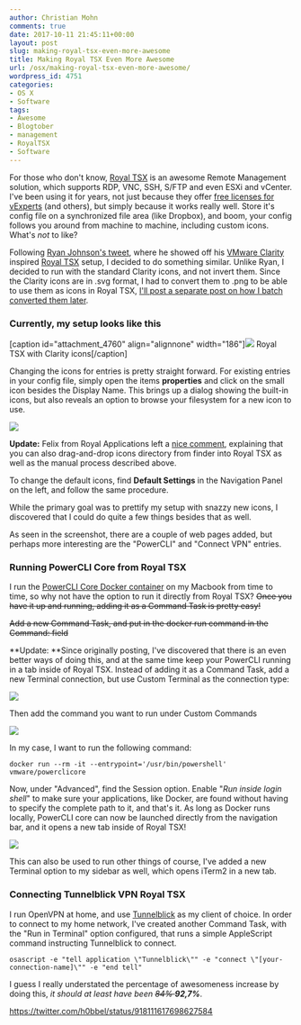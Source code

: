 ```yaml
---
author: Christian Mohn
comments: true
date: 2017-10-11 21:45:11+00:00
layout: post
slug: making-royal-tsx-even-more-awesome
title: Making Royal TSX Even More Awesome
url: /osx/making-royal-tsx-even-more-awesome/
wordpress_id: 4751
categories:
- OS X
- Software
tags:
- Awesome
- Blogtober
- management
- RoyalTSX
- Software
---
```


For those who don't know, [Royal TSX](https://www.royalapplications.com/ts/mac/features) is an awesome Remote Management solution, which supports RDP, VNC, SSH, S/FTP and even ESXi and vCenter. I've been using it for years, not just because they offer [free licenses for vExperts](https://www.royalapplications.com/ts/nfr/) (and others), but simply because it works really well. Store it's config file on a synchronized file area (like Dropbox), and boom, your config follows you around from machine to machine, including custom icons. What's _not_ to like?
<!--more-->

Following [Ryan Johnson's tweet](https://twitter.com/tenthirtyam/status/913734554216693765), where he showed off his [VMware Clarity](https://github.com/vmware/clarity/tree/master/src/clarity-icons) inspired [Royal TSX](https://www.royalapplications.com/ts/mac/features) setup, I decided to do something similar. Unlike Ryan, I decided to run with the standard Clarity icons, and not invert them. Since the Clarity icons are in .svg format, I had to convert them to .png to be able to use them as icons in Royal TSX, [I'll post a separate post on how I batch converted them later](http://vninja.net/osx/mass-converting-svg-to-png-on-macos/).



### Currently, my setup looks like this



[caption id="attachment_4760" align="alignnone" width="186"][![](/img/Screenshot-2017-10-11-23.16.25-186x300.png)](/img/Screenshot-2017-10-11-23.16.25.png) Royal TSX with Clarity icons[/caption]

Changing the icons for entries is pretty straight forward. For existing entries in your config file, simply open the items **properties** and click on the small icon besides the Display Name. This brings up a dialog showing the built-in icons, but also reveals an option to browse your filesystem for a new icon to use.

[![](/img/Screenshot-2017-10-11-23.21.48-644x305.png)](/img/Screenshot-2017-10-11-23.21.48.png)

**Update:** Felix from Royal Applications left a [nice comment](http://vninja.net/osx/making-royal-tsx-even-more-awesome/#comment-19281), explaining that you can also drag-and-drop icons directory from finder into Royal TSX as well as the manual process described above.

To change the default icons, find **Default Settings** in the Navigation Panel on the left, and follow the same procedure.

While the primary goal was to prettify my setup with snazzy new icons, I discovered that I could do quite a few things besides that as well.

As seen in the screenshot, there are a couple of web pages added, but perhaps more interesting are the "PowerCLI" and "Connect VPN" entries.



### Running PowerCLI Core from Royal TSX



I run the [PowerCLI Core Docker container](http://www.virtuallyghetto.com/2016/10/powercli-core-is-now-available-on-docker-hub.html) on my Macbook from time to time, so why not have the option to run it directly from Royal TSX? <del>Once you have it up and running, adding it as a Command Task is pretty easy!</del>

<del>Add a new Command Task, and put in the docker run command in the Command: field</del>

**Update: **Since originally posting, I've discovered that there is an even better ways of doing this, and at the same time keep your PowerCLI running in a tab inside of Royal TSX. Instead of adding it as a Command Task, add a new Terminal connection, but use Custom Terminal as the connection type:

[![](/img/Screenshot-2017-10-16-18.00.39-300x210.png)](/img/Screenshot-2017-10-16-18.00.39.png)

Then add the command you want to run under Custom Commands

[![](/img/Screenshot-2017-10-16-18.01.51-300x213.png)](/img/Screenshot-2017-10-16-18.01.51.png)

In my case, I want to run the following command:

`docker run --rm -it --entrypoint='/usr/bin/powershell' vmware/powerclicore
`

Now, under "Advanced", find the Session option. Enable "_Run inside login shell_" to make sure your applications, like Docker, are found without having to specify the complete path to it, and that's it. As long as Docker runs locally, PowerCLI core can now be launched directly from the navigation bar, and it opens a new tab inside of Royal TSX!

[![](/img/Screenshot-2017-10-16-18.03.27-300x95.png)](/img/Screenshot-2017-10-16-18.03.27.png)

This can also be used to run other things of course, I've added a new Terminal option to my sidebar as well, which opens iTerm2 in a new tab.



### Connecting Tunnelblick VPN Royal TSX



I run OpenVPN at home, and use [Tunnelblick](https://www.tunnelblick.net) as my client of choice. In order to connect to my home network, I've created another Command Task, with the "Run in Terminal" option configured, that runs a simple AppleScript command instructing Tunnelblick to connect.

`osascript -e "tell application \"Tunnelblick\"" -e "connect \"[your-connection-name]\"" -e "end tell"`

I guess I really understated the percentage of awesomeness increase by doing this, _it should at least have been <del>84% </del>**92,7%**_.

https://twitter.com/h0bbel/status/918111617698627584
